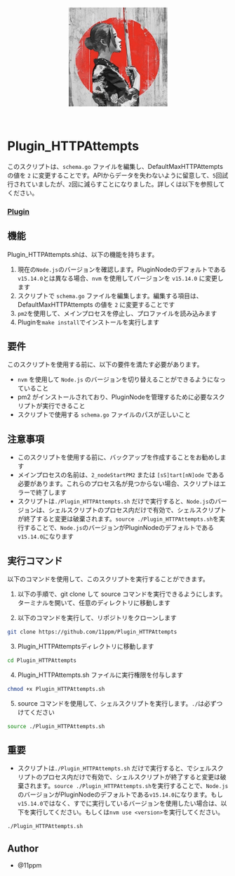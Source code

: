 <br/>
<p align="center">
<img src="./img/img1.jpg" width="225" alt="Plugin logo">
</a>
</p>
<br/>

# Plugin_HTTPAttempts

このスクリプトは、`schema.go` ファイルを編集し、DefaultMaxHTTPAttempts の値を `2` に変更することです。APIからデータを失わないように留意して、`5`回試行されていましたが、`2`回に減らすことになりました。詳しくは以下を参照してください。

### [Plugin](https://github.com/GoPlugin/Plugin)

## 機能
Plugin_HTTPAttempts.shは、以下の機能を持ちます。

1. 現在の`Node.js`のバージョンを確認します。PluginNodeのデフォルトである`v15.14.0`とは異なる場合、`nvm` を使用してバージョンを `v15.14.0` に変更します
2. スクリプトで `schema.go` ファイルを編集します。編集する項目は、DefaultMaxHTTPAttempts の値を `2` に変更することです
3. `pm2`を使用して、メインプロセスを停止し、プロファイルを読み込みます
4. Pluginを`make install`でインストールを実行します

## 要件
このスクリプトを使用する前に、以下の要件を満たす必要があります。
* `nvm` を使用して `Node.js` のバージョンを切り替えることができるようになっていること
* pm2 がインストールされており、PluginNodeを管理するために必要なスクリプトが実行できること
* スクリプトで使用する `schema.go` ファイルのパスが正しいこと

## 注意事項
* このスクリプトを使用する前に、バックアップを作成することをお勧めします
* メインプロセスの名前は、`2_nodeStartPM2` または `[sS]tart[nN]ode` である必要があります。これらのプロセス名が見つからない場合、スクリプトはエラーで終了します
* スクリプトは`./Plugin_HTTPAttempts.sh` だけで実行すると、`Node.js`のバージョンは、シェルスクリプトのプロセス内だけで有効で、シェルスクリプトが終了すると変更は破棄されます。`source ./Plugin_HTTPAttempts.sh`を実行することで、`Node.js`のバージョンがPluginNodeのデフォルトである`v15.14.0`になります

## 実行コマンド
以下のコマンドを使用して、このスクリプトを実行することができます。

1. 以下の手順で、git clone して source コマンドを実行できるようにします。 ターミナルを開いて、任意のディレクトリに移動します

2. 以下のコマンドを実行して、リポジトリをクローンします
```sh
git clone https://github.com/11ppm/Plugin_HTTPAttempts
```

3. Plugin_HTTPAttemptsディレクトリに移動します
```sh
cd Plugin_HTTPAttempts
```

4. Plugin_HTTPAttempts.sh ファイルに実行権限を付与します
```sh
chmod +x Plugin_HTTPAttempts.sh
```

5. source コマンドを使用して、シェルスクリプトを実行します。`./`は必ずつけてください
```sh
source ./Plugin_HTTPAttempts.sh
```

## 重要
* スクリプトは`./Plugin_HTTPAttempts.sh` だけで実行すると、でシェルスクリプトのプロセス内だけで有効で、シェルスクリプトが終了すると変更は破棄されます。`source ./Plugin_HTTPAttempts.sh`を実行することで、`Node.js`のバージョンがPluginNodeのデフォルトである`v15.14.0`になります。もし`v15.14.0`ではなく、すでに実行しているバージョンを使用したい場合は、以下を実行してください。もしくは`nvm use <version>`を実行してください。

```sh
./Plugin_HTTPAttempts.sh
```

## Author

* @11ppm
